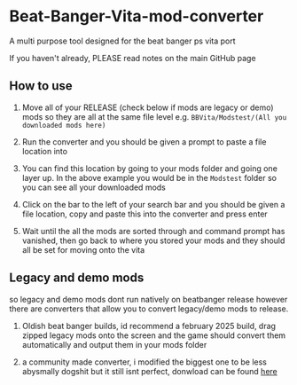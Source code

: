 # Beat-Banger-Vita-mod-converter

A multi purpose tool designed for the beat banger ps vita port

If you haven't already, PLEASE read notes on the main GitHub page 

## How to use

1. Move all of your RELEASE (check below if mods are legacy or demo) mods so they are all at the same file level e.g. `BBVita/Modstest/(All you downloaded mods here)`

2. Run the converter and you should be given a prompt to paste a file location into

3. You can find this location by going to your mods folder and going one layer up. In the above example you would be in the `Modstest` folder so you can see all your downloaded mods

4. Click on the bar to the left of your search bar and you should be given a file location, copy and paste this into the converter and press enter

5. Wait until the all the mods are sorted through and command prompt has vanished, then go back to where you stored your mods and they should all be set for moving onto the vita



## Legacy and demo mods

so legacy and demo mods dont run natively on beatbanger release however there are converters that allow you to convert legacy/demo mods to release.

1. Oldish beat banger builds, id recommend a february 2025 build, drag zipped legacy mods onto the screen and the game should convert them automatically and output them in your mods folder

2. a community made converter, i modified the biggest one to be less abysmally dogshit but it still isnt perfect, donwload can be found [here](https://drive.google.com/file/d/1RZLZBCJryJo8fACVsOVl4N_ydU61-OgJ/view?usp=drive_link)
